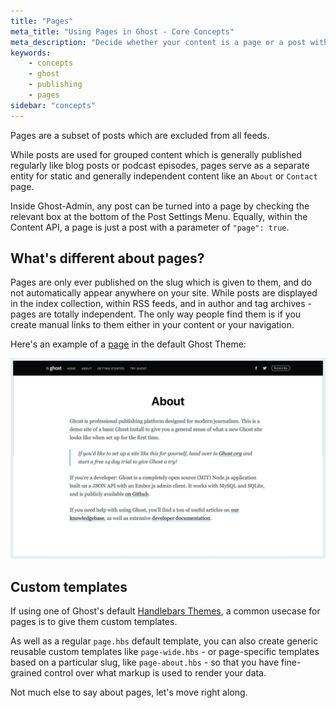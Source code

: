 ```yaml
---
title: "Pages"
meta_title: "Using Pages in Ghost - Core Concepts"
meta_description: "Decide whether your content is a page or a post with one click - Learn more about static content with Ghost!"
keywords:
    - concepts
    - ghost
    - publishing
    - pages
sidebar: "concepts"
---
```


Pages are a subset of posts which are excluded from all feeds.

While posts are used for grouped content which is generally published regularly like blog posts or podcast episodes, pages serve as a separate entity for static and generally independent content like an `About` or `Contact` page.

Inside Ghost-Admin, any post can be turned into a page by checking the relevant box at the bottom of the Post Settings Menu. Equally, within the Content API, a page is just a post with a parameter of `"page": true`.


## What's different about pages?

Pages are only ever published on the slug which is given to them, and do not automatically appear anywhere on your site. While posts are displayed in the index collection, within RSS feeds, and in author and tag archives - pages are totally independent. The only way people find them is if you create manual links to them either in your content or your navigation.

Here's an example of a [page](https://demo.ghost.io/about/) in the default Ghost Theme:

[![Page](../images/concepts/page.jpg)](https://demo.ghost.io/about/)


## Custom templates

If using one of Ghost's default [Handlebars Themes](/api/handlebars-themes/), a common usecase for pages is to give them custom templates.

As well as a regular `page.hbs` default template, you can also create generic reusable custom templates like `page-wide.hbs` - or page-specific templates based on a particular slug, like `page-about.hbs` - so that you have fine-grained control over what markup is used to render your data.

Not much else to say about pages, let's move right along.

